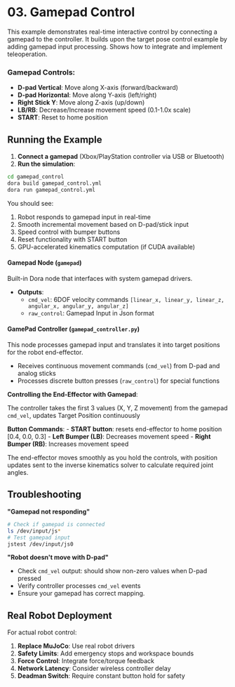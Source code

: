 # 03. Gamepad Control

This example demonstrates real-time interactive control by connecting a gamepad to the controller. It builds upon the target pose control example by adding gamepad input processing. Shows how to integrate and implement teleoperation. 

### Gamepad Controls:
- **D-pad Vertical**: Move along X-axis (forward/backward) 
- **D-pad Horizontal**: Move along Y-axis (left/right)
- **Right Stick Y**: Move along Z-axis (up/down)
- **LB/RB**: Decrease/Increase movement speed (0.1-1.0x scale)
- **START**: Reset to home position

## Running the Example

1. **Connect a gamepad** (Xbox/PlayStation controller via USB or Bluetooth)
2. **Run the simulation**:
```bash
cd gamepad_control
dora build gamepad_control.yml
dora run gamepad_control.yml
```

You should see:
1. Robot responds to gamepad input in real-time
2. Smooth incremental movement based on D-pad/stick input
3. Speed control with bumper buttons
4. Reset functionality with START button
5. GPU-accelerated kinematics computation (if CUDA available)

#### **Gamepad Node** (`gamepad`)
Built-in Dora node that interfaces with system gamepad drivers.
- **Outputs**: 
  - `cmd_vel`: 6DOF velocity commands `[linear_x, linear_y, linear_z, angular_x, angular_y, angular_z]`
  - `raw_control`: Gamepad Input in Json format 

#### **GamePad Controller** (`gamepad_controller.py`)
This node processes gamepad input and translates it into target positions for the robot end-effector.

- Receives continuous movement commands (`cmd_vel`) from D-pad and analog sticks
- Processes discrete button presses (`raw_control`) for special functions

**Controlling the End-Effector with Gamepad**:

The controller takes the first 3 values (X, Y, Z movement) from the gamepad `cmd_vel`, updates Target Position continuously

**Button Commands**:
    - **START button**: resets end-effector to home position [0.4, 0.0, 0.3]
    - **Left Bumper (LB)**: Decreases movement speed 
    - **Right Bumper (RB)**: Increases movement speed 

The end-effector moves smoothly as you hold the controls, with position updates sent to the inverse kinematics solver to calculate required joint angles.

## Troubleshooting

**"Gamepad not responding"**
```bash
# Check if gamepad is connected
ls /dev/input/js*
# Test gamepad input
jstest /dev/input/js0
```

**"Robot doesn't move with D-pad"**
- Check `cmd_vel` output: should show non-zero values when D-pad pressed
- Verify controller processes `cmd_vel` events
- Ensure your gamepad has correct mapping.


## Real Robot Deployment

For actual robot control:
1. **Replace MuJoCo**: Use real robot drivers
2. **Safety Limits**: Add emergency stops and workspace bounds
3. **Force Control**: Integrate force/torque feedback
4. **Network Latency**: Consider wireless controller delay
5. **Deadman Switch**: Require constant button hold for safety
